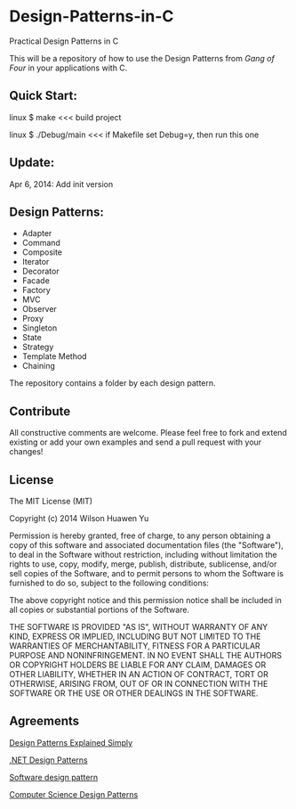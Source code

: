 Design-Patterns-in-C
====================

Practical Design Patterns in C

This will be a repository of how to use the Design Patterns from *Gang of Four* in your applications with C.

## Quick Start:

linux $ make			<<< build project

linux $ ./Debug/main	<<< if Makefile set Debug=y, then run this one

## Update:

Apr 6, 2014: Add init version

## Design Patterns:

* Adapter
* Command
* Composite
* Iterator
* Decorator
* Facade
* Factory
* MVC
* Observer
* Proxy
* Singleton
* State
* Strategy
* Template Method
* Chaining

The repository contains a folder by each design pattern.

## Contribute

All constructive comments are welcome.
Please feel free to fork and extend existing or add your own examples and send a pull request with your changes!

## License

The MIT License (MIT)

Copyright (c) 2014 Wilson Huawen Yu

Permission is hereby granted, free of charge, to any person obtaining a copy
of this software and associated documentation files (the "Software"), to deal
in the Software without restriction, including without limitation the rights
to use, copy, modify, merge, publish, distribute, sublicense, and/or sell
copies of the Software, and to permit persons to whom the Software is
furnished to do so, subject to the following conditions:

The above copyright notice and this permission notice shall be included in all
copies or substantial portions of the Software.

THE SOFTWARE IS PROVIDED "AS IS", WITHOUT WARRANTY OF ANY KIND, EXPRESS OR
IMPLIED, INCLUDING BUT NOT LIMITED TO THE WARRANTIES OF MERCHANTABILITY,
FITNESS FOR A PARTICULAR PURPOSE AND NONINFRINGEMENT. IN NO EVENT SHALL THE
AUTHORS OR COPYRIGHT HOLDERS BE LIABLE FOR ANY CLAIM, DAMAGES OR OTHER
LIABILITY, WHETHER IN AN ACTION OF CONTRACT, TORT OR OTHERWISE, ARISING FROM,
OUT OF OR IN CONNECTION WITH THE SOFTWARE OR THE USE OR OTHER DEALINGS IN THE
SOFTWARE.

## Agreements

[Design Patterns Explained Simply](http://sourcemaking.com/design_patterns)

[.NET Design Patterns](http://www.dofactory.com/Patterns/Patterns.aspx)

[Software design pattern](http://en.wikipedia.org/wiki/Design_pattern_%28computer_science%29)

[Computer Science Design Patterns](http://en.wikibooks.org/wiki/Computer_Science_Design_Patterns)

